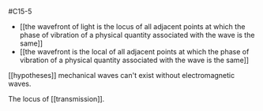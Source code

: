 #C15-5 

- [[the wavefront of light is the locus of all adjacent points at which the phase of vibration of a physical quantity associated with the wave is the same]]
- [[the wavefront is the local of all adjacent points at which the phase of vibration of a physical quantity associated with the wave is the same]]

[[hypotheses]] mechanical waves can't exist without electromagnetic waves.

The locus of [[transmission]].